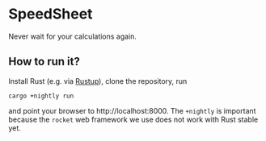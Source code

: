 # SpeedSheet

Never wait for your calculations again.

## How to run it?

Install Rust (e.g. via [Rustup](https://rustup.rs)), clone the repository, run
```
cargo +nightly run
```
and point your browser to http://localhost:8000. The `+nightly` is important
because the `rocket` web framework we use does not work with Rust stable yet.
